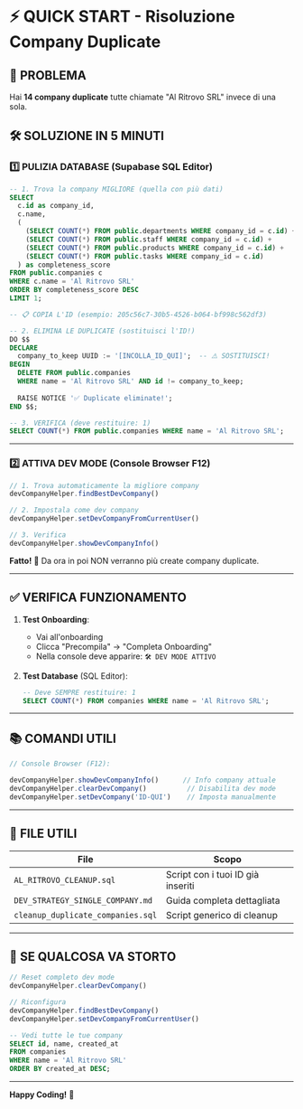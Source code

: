 # ⚡ QUICK START - Risoluzione Company Duplicate

## 🎯 PROBLEMA
Hai **14 company duplicate** tutte chiamate "Al Ritrovo SRL" invece di una sola.

## 🛠️ SOLUZIONE IN 5 MINUTI

### 1️⃣ PULIZIA DATABASE (Supabase SQL Editor)

```sql
-- 1. Trova la company MIGLIORE (quella con più dati)
SELECT 
  c.id as company_id,
  c.name,
  (
    (SELECT COUNT(*) FROM public.departments WHERE company_id = c.id) +
    (SELECT COUNT(*) FROM public.staff WHERE company_id = c.id) +
    (SELECT COUNT(*) FROM public.products WHERE company_id = c.id) +
    (SELECT COUNT(*) FROM public.tasks WHERE company_id = c.id)
  ) as completeness_score
FROM public.companies c
WHERE c.name = 'Al Ritrovo SRL'
ORDER BY completeness_score DESC
LIMIT 1;

-- 📋 COPIA L'ID (esempio: 205c56c7-30b5-4526-b064-bf998c562df3)
```

```sql
-- 2. ELIMINA LE DUPLICATE (sostituisci l'ID!)
DO $$ 
DECLARE
  company_to_keep UUID := '[INCOLLA_ID_QUI]';  -- ⚠️ SOSTITUISCI!
BEGIN
  DELETE FROM public.companies
  WHERE name = 'Al Ritrovo SRL' AND id != company_to_keep;
  
  RAISE NOTICE '✅ Duplicate eliminate!';
END $$;
```

```sql
-- 3. VERIFICA (deve restituire: 1)
SELECT COUNT(*) FROM public.companies WHERE name = 'Al Ritrovo SRL';
```

---

### 2️⃣ ATTIVA DEV MODE (Console Browser F12)

```javascript
// 1. Trova automaticamente la migliore company
devCompanyHelper.findBestDevCompany()

// 2. Impostala come dev company
devCompanyHelper.setDevCompanyFromCurrentUser()

// 3. Verifica
devCompanyHelper.showDevCompanyInfo()
```

**Fatto!** 🎉 Da ora in poi NON verranno più create company duplicate.

---

## ✅ VERIFICA FUNZIONAMENTO

1. **Test Onboarding**:
   - Vai all'onboarding
   - Clicca "Precompila" → "Completa Onboarding"
   - Nella console deve apparire: `🛠️ DEV MODE ATTIVO`

2. **Test Database** (SQL Editor):
   ```sql
   -- Deve SEMPRE restituire: 1
   SELECT COUNT(*) FROM companies WHERE name = 'Al Ritrovo SRL';
   ```

---

## 📚 COMANDI UTILI

```javascript
// Console Browser (F12):

devCompanyHelper.showDevCompanyInfo()      // Info company attuale
devCompanyHelper.clearDevCompany()          // Disabilita dev mode
devCompanyHelper.setDevCompany('ID-QUI')    // Imposta manualmente
```

---

## 📁 FILE UTILI

| File | Scopo |
|------|-------|
| `AL_RITROVO_CLEANUP.sql` | Script con i tuoi ID già inseriti |
| `DEV_STRATEGY_SINGLE_COMPANY.md` | Guida completa dettagliata |
| `cleanup_duplicate_companies.sql` | Script generico di cleanup |

---

## 🚨 SE QUALCOSA VA STORTO

```javascript
// Reset completo dev mode
devCompanyHelper.clearDevCompany()

// Riconfigura
devCompanyHelper.findBestDevCompany()
devCompanyHelper.setDevCompanyFromCurrentUser()
```

```sql
-- Vedi tutte le tue company
SELECT id, name, created_at 
FROM companies 
WHERE name = 'Al Ritrovo SRL'
ORDER BY created_at DESC;
```

---

**Happy Coding!** 🎉

